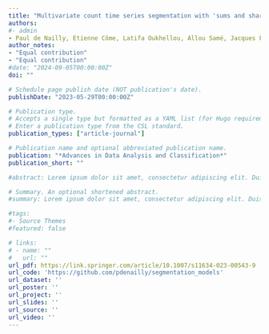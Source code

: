 ```yaml
---
title: "Multivariate count time series segmentation with 'sums and shares' and Poisson lognormal mixture models: a comparative study using pedestrian flows within a multimodal transport hub"
authors:
#- admin
- Paul de Nailly, Etienne Côme, Latifa Oukhellou, Allou Samé, Jacques Ferrière, Yasmine Merad-Boudia
author_notes:
- "Equal contribution"
- "Equal contribution"
#date: "2024-09-05T00:00:00Z"
doi: ""

# Schedule page publish date (NOT publication's date).
publishDate: "2023-05-29T00:00:00Z"

# Publication type.
# Accepts a single type but formatted as a YAML list (for Hugo requirements).
# Enter a publication type from the CSL standard.
publication_types: ["article-journal"]

# Publication name and optional abbreviated publication name.
publication: "*Advances in Data Analysis and Classification*"
publication_short: ""

#abstract: Lorem ipsum dolor sit amet, consectetur adipiscing elit. Duis posuere tellus ac convallis placerat. Proin tincidunt magna sed ex sollicitudin condimentum. Sed ac faucibus dolor, scelerisque sollicitudin nisi. Cras purus urna, suscipit quis sapien eu, pulvinar tempor diam. Quisque risus orci, mollis id ante sit amet, gravida egestas nisl. Sed ac tempus magna. Proin in dui enim. Donec condimentum, sem id dapibus fringilla, tellus enim condimentum arcu, nec volutpat est felis vel metus. Vestibulum sit amet erat at nulla eleifend gravida.

# Summary. An optional shortened abstract.
#summary: Lorem ipsum dolor sit amet, consectetur adipiscing elit. Duis posuere tellus ac convallis placerat. Proin tincidunt magna sed ex sollicitudin condimentum.

#tags:
#- Source Themes
#featured: false

# links:
# - name: ""
#   url: ""
url_pdf: https://link.springer.com/article/10.1007/s11634-023-00543-9
url_code: 'https://github.com/pdenailly/segmentation_models'
url_dataset: ''
url_poster: ''
url_project: ''
url_slides: ''
url_source: ''
url_video: ''
---
```

